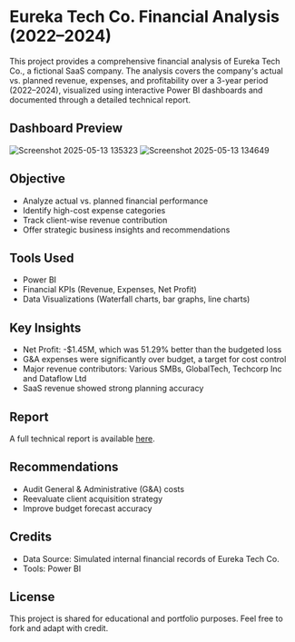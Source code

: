 #  Eureka Tech Co. Financial Analysis (2022–2024)

This project provides a comprehensive financial analysis of Eureka Tech Co., a fictional SaaS company. The analysis covers the company's actual vs. planned revenue, expenses, and profitability over a 3-year period (2022–2024), visualized using interactive Power BI dashboards and documented through a detailed technical report.

## Dashboard Preview
![Screenshot 2025-05-13 135323](https://github.com/user-attachments/assets/6c6a0b37-a7cc-4be5-8f6e-5a769c93b627)
![Screenshot 2025-05-13 134649](https://github.com/user-attachments/assets/abe76ce0-189b-4a54-bf3e-bdfd25562f5b)




## Objective
- Analyze actual vs. planned financial performance
- Identify high-cost expense categories
- Track client-wise revenue contribution
- Offer strategic business insights and recommendations

## Tools Used

- Power BI
- Financial KPIs (Revenue, Expenses, Net Profit)
- Data Visualizations (Waterfall charts, bar graphs, line charts)

## Key Insights

- Net Profit: -$1.45M, which was 51.29% better than the budgeted loss
- G&A expenses were significantly over budget, a target for cost control
- Major revenue contributors: Various SMBs, GlobalTech, Techcorp Inc and Dataflow Ltd
- SaaS revenue showed strong planning accuracy
## Report

A full technical report is available [here](reports/technical_report.md).


## Recommendations

- Audit General & Administrative (G&A) costs
- Reevaluate client acquisition strategy
- Improve budget forecast accuracy

## Credits

- Data Source: Simulated internal financial records of Eureka Tech Co.
- Tools: Power BI

## License

This project is shared for educational and portfolio purposes. Feel free to fork and adapt with credit.
